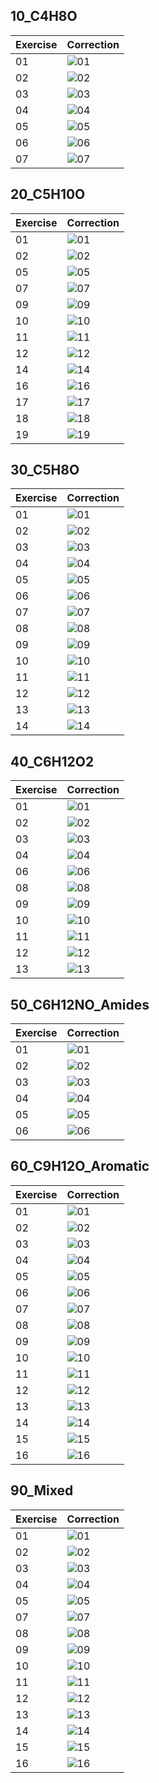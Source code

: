 
## 10_C4H8O

| Exercise | Correction |
|----------|------------|
| 01 | ![01](./10_C4H8O/01.svg) |
| 02 | ![02](./10_C4H8O/02.svg) |
| 03 | ![03](./10_C4H8O/03.svg) |
| 04 | ![04](./10_C4H8O/04.svg) |
| 05 | ![05](./10_C4H8O/05.svg) |
| 06 | ![06](./10_C4H8O/06.svg) |
| 07 | ![07](./10_C4H8O/07.svg) |

## 20_C5H10O

| Exercise | Correction |
|----------|------------|
| 01 | ![01](./20_C5H10O/01.svg) |
| 02 | ![02](./20_C5H10O/02.svg) |
| 05 | ![05](./20_C5H10O/05.svg) |
| 07 | ![07](./20_C5H10O/07.svg) |
| 09 | ![09](./20_C5H10O/09.svg) |
| 10 | ![10](./20_C5H10O/10.svg) |
| 11 | ![11](./20_C5H10O/11.svg) |
| 12 | ![12](./20_C5H10O/12.svg) |
| 14 | ![14](./20_C5H10O/14.svg) |
| 16 | ![16](./20_C5H10O/16.svg) |
| 17 | ![17](./20_C5H10O/17.svg) |
| 18 | ![18](./20_C5H10O/18.svg) |
| 19 | ![19](./20_C5H10O/19.svg) |

## 30_C5H8O

| Exercise | Correction |
|----------|------------|
| 01 | ![01](./30_C5H8O/01.svg) |
| 02 | ![02](./30_C5H8O/02.svg) |
| 03 | ![03](./30_C5H8O/03.svg) |
| 04 | ![04](./30_C5H8O/04.svg) |
| 05 | ![05](./30_C5H8O/05.svg) |
| 06 | ![06](./30_C5H8O/06.svg) |
| 07 | ![07](./30_C5H8O/07.svg) |
| 08 | ![08](./30_C5H8O/08.svg) |
| 09 | ![09](./30_C5H8O/09.svg) |
| 10 | ![10](./30_C5H8O/10.svg) |
| 11 | ![11](./30_C5H8O/11.svg) |
| 12 | ![12](./30_C5H8O/12.svg) |
| 13 | ![13](./30_C5H8O/13.svg) |
| 14 | ![14](./30_C5H8O/14.svg) |

## 40_C6H12O2

| Exercise | Correction |
|----------|------------|
| 01 | ![01](./40_C6H12O2/01.svg) |
| 02 | ![02](./40_C6H12O2/02.svg) |
| 03 | ![03](./40_C6H12O2/03.svg) |
| 04 | ![04](./40_C6H12O2/04.svg) |
| 06 | ![06](./40_C6H12O2/06.svg) |
| 08 | ![08](./40_C6H12O2/08.svg) |
| 09 | ![09](./40_C6H12O2/09.svg) |
| 10 | ![10](./40_C6H12O2/10.svg) |
| 11 | ![11](./40_C6H12O2/11.svg) |
| 12 | ![12](./40_C6H12O2/12.svg) |
| 13 | ![13](./40_C6H12O2/13.svg) |

## 50_C6H12NO_Amides

| Exercise | Correction |
|----------|------------|
| 01 | ![01](./50_C6H12NO_Amides/01.svg) |
| 02 | ![02](./50_C6H12NO_Amides/02.svg) |
| 03 | ![03](./50_C6H12NO_Amides/03.svg) |
| 04 | ![04](./50_C6H12NO_Amides/04.svg) |
| 05 | ![05](./50_C6H12NO_Amides/05.svg) |
| 06 | ![06](./50_C6H12NO_Amides/06.svg) |

## 60_C9H12O_Aromatic

| Exercise | Correction |
|----------|------------|
| 01 | ![01](./60_C9H12O_Aromatic/01.svg) |
| 02 | ![02](./60_C9H12O_Aromatic/02.svg) |
| 03 | ![03](./60_C9H12O_Aromatic/03.svg) |
| 04 | ![04](./60_C9H12O_Aromatic/04.svg) |
| 05 | ![05](./60_C9H12O_Aromatic/05.svg) |
| 06 | ![06](./60_C9H12O_Aromatic/06.svg) |
| 07 | ![07](./60_C9H12O_Aromatic/07.svg) |
| 08 | ![08](./60_C9H12O_Aromatic/08.svg) |
| 09 | ![09](./60_C9H12O_Aromatic/09.svg) |
| 10 | ![10](./60_C9H12O_Aromatic/10.svg) |
| 11 | ![11](./60_C9H12O_Aromatic/11.svg) |
| 12 | ![12](./60_C9H12O_Aromatic/12.svg) |
| 13 | ![13](./60_C9H12O_Aromatic/13.svg) |
| 14 | ![14](./60_C9H12O_Aromatic/14.svg) |
| 15 | ![15](./60_C9H12O_Aromatic/15.svg) |
| 16 | ![16](./60_C9H12O_Aromatic/16.svg) |

## 90_Mixed

| Exercise | Correction |
|----------|------------|
| 01 | ![01](./90_Mixed/01.svg) |
| 02 | ![02](./90_Mixed/02.svg) |
| 03 | ![03](./90_Mixed/03.svg) |
| 04 | ![04](./90_Mixed/04.svg) |
| 05 | ![05](./90_Mixed/05.svg) |
| 07 | ![07](./90_Mixed/07.svg) |
| 08 | ![08](./90_Mixed/08.svg) |
| 09 | ![09](./90_Mixed/09.svg) |
| 10 | ![10](./90_Mixed/10.svg) |
| 11 | ![11](./90_Mixed/11.svg) |
| 12 | ![12](./90_Mixed/12.svg) |
| 13 | ![13](./90_Mixed/13.svg) |
| 14 | ![14](./90_Mixed/14.svg) |
| 15 | ![15](./90_Mixed/15.svg) |
| 16 | ![16](./90_Mixed/16.svg) |